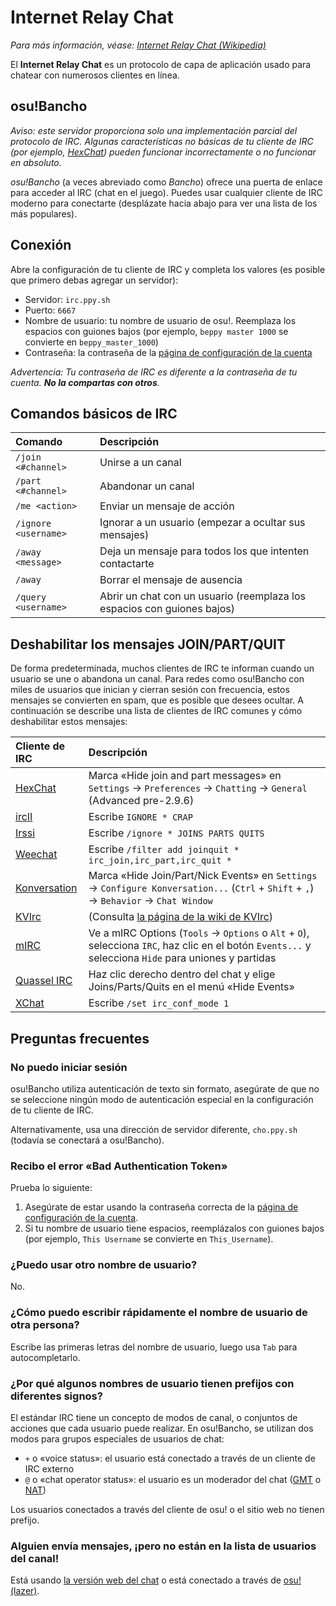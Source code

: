 # Internet Relay Chat

*Para más información, véase: [Internet Relay Chat (Wikipedia)](https://es.wikipedia.org/wiki/Internet_Relay_Chat)*

El **Internet Relay Chat** es un protocolo de capa de aplicación usado para chatear con numerosos clientes en línea.

## osu!Bancho

*Aviso: este servidor proporciona solo una implementación parcial del protocolo de IRC. Algunas características no básicas de tu cliente de IRC (por ejemplo, [HexChat](https://hexchat.github.io/)) pueden funcionar incorrectamente o no funcionar en absoluto.*

*osu!Bancho* (a veces abreviado como *Bancho*) ofrece una puerta de enlace para acceder al IRC (chat en el juego). Puedes usar cualquier cliente de IRC moderno para conectarte (desplázate hacia abajo para ver una lista de los más populares).

## Conexión

Abre la configuración de tu cliente de IRC y completa los valores (es posible que primero debas agregar un servidor):

- Servidor: `irc.ppy.sh`
- Puerto: `6667`
- Nombre de usuario: tu nombre de usuario de osu!. Reemplaza los espacios con guiones bajos (por ejemplo, `beppy master 1000` se convierte en `beppy_master_1000`)
- Contraseña: la contraseña de la [página de configuración de la cuenta](https://osu.ppy.sh/home/account/edit#legacy-api)

*Advertencia: Tu contraseña de IRC es diferente a la contraseña de tu cuenta. **No la compartas con otros**.*

## Comandos básicos de IRC

| Comando | Descripción |
| :-- | :-- |
| `/join <#channel>` | Unirse a un canal |
| `/part <#channel>` | Abandonar un canal |
| `/me <action>` | Enviar un mensaje de acción |
| `/ignore <username>` | Ignorar a un usuario (empezar a ocultar sus mensajes) |
| `/away <message>` | Deja un mensaje para todos los que intenten contactarte |
| `/away` | Borrar el mensaje de ausencia |
| `/query <username>` | Abrir un chat con un usuario (reemplaza los espacios con guiones bajos) |

## Deshabilitar los mensajes JOIN/PART/QUIT

De forma predeterminada, muchos clientes de IRC te informan cuando un usuario se une o abandona un canal. Para redes como osu!Bancho con miles de usuarios que inician y cierran sesión con frecuencia, estos mensajes se convierten en spam, que es posible que desees ocultar. A continuación se describe una lista de clientes de IRC comunes y cómo deshabilitar estos mensajes:

| Cliente de IRC | Descripción |
| :-- | :-- |
| [HexChat](https://hexchat.github.io/) | Marca «Hide join and part messages» en `Settings` -> `Preferences` -> `Chatting` -> `General` (Advanced pre-2.9.6)  |
| [ircII](http://www.eterna.com.au/ircii/) | Escribe `IGNORE * CRAP` |
| [Irssi](https://irssi.org) | Escribe `/ignore * JOINS PARTS QUITS` |
| [Weechat](https://weechat.org/) | Escribe `/filter add joinquit * irc_join,irc_part,irc_quit *` |
| [Konversation](https://konversation.kde.org/) | Marca «Hide Join/Part/Nick Events» en `Settings` -> `Configure Konversation...` (`Ctrl` + `Shift` + `,`) -> `Behavior` -> `Chat Window` |
| [KVIrc](https://www.kvirc.net/) | (Consulta [la página de la wiki de KVIrc](https://github.com/kvirc/KVIrc/wiki/FAQ#how-do-i-suppress-join-part-and-quit-messages)) |
| [mIRC](https://www.mirc.com/) | Ve a mIRC Options (`Tools` -> `Options` o `Alt` + `O`), selecciona `IRC`, haz clic en el botón `Events...` y selecciona `Hide` para uniones y partidas |
| [Quassel IRC](https://quassel-irc.org/) | Haz clic derecho dentro del chat y elige Joins/Parts/Quits en el menú «Hide Events» |
| [XChat](http://xchat.org/) | Escribe `/set irc_conf_mode 1` |

## Preguntas frecuentes

### No puedo iniciar sesión

osu!Bancho utiliza autenticación de texto sin formato, asegúrate de que no se seleccione ningún modo de autenticación especial en la configuración de tu cliente de IRC.

Alternativamente, usa una dirección de servidor diferente, `cho.ppy.sh` (todavía se conectará a osu!Bancho).

### Recibo el error «Bad Authentication Token»

Prueba lo siguiente:

1. Asegúrate de estar usando la contraseña correcta de la [página de configuración de la cuenta](https://osu.ppy.sh/home/account/edit#legacy-api).
2. Si tu nombre de usuario tiene espacios, reemplázalos con guiones bajos (por ejemplo, `This Username` se convierte en `This_Username`).

### ¿Puedo usar otro nombre de usuario?

No.

### ¿Cómo puedo escribir rápidamente el nombre de usuario de otra persona?

Escribe las primeras letras del nombre de usuario, luego usa `Tab` para autocompletarlo.

### ¿Por qué algunos nombres de usuario tienen prefijos con diferentes signos?

El estándar IRC tiene un concepto de modos de canal, o conjuntos de acciones que cada usuario puede realizar. En osu!Bancho, se utilizan dos modos para grupos especiales de usuarios de chat:

- `+` o «voice status»: el usuario está conectado a través de un cliente de IRC externo
- `@` o «chat operator status»: el usuario es un moderador del chat ([GMT](/wiki/People/Global_Moderation_Team) o [NAT](/wiki/People/Nomination_Assessment_Team))

Los usuarios conectados a través del cliente de osu! o el sitio web no tienen prefijo.

### Alguien envía mensajes, ¡pero no están en la lista de usuarios del canal!

Está usando [la versión web del chat](https://osu.ppy.sh/community/chat) o está conectado a través de [osu!(lazer)](/wiki/Client/Release_stream/Lazer).
